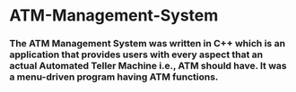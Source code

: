 # ATM-Management-System

### The ATM Management System was written in C++ which is an application that provides users with every aspect that an actual Automated Teller Machine i.e., ATM should have. It was a menu-driven program having ATM functions.
